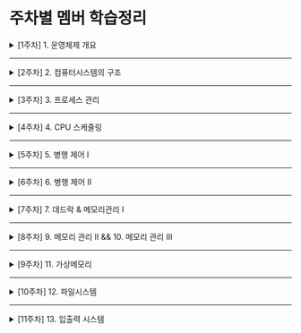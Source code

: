 # 주차별 멤버 학습정리

<details>
  <summary>[1주차] 1. 운영체제 개요</summary>
  <ul>
    <li>Ader : https://velog.io/@ak2j38/운영체제-스터디-1.-운영체제-개요</li>
    <li>Dave : https://phase-bow-938.notion.site/e0f54d8e6fa14a40ac726ffb663855a3</li>
    <li>Jay : https://jwkim96.tistory.com/212</li>
    <li>Jun : https://cookie-tin-8ec.notion.site/8441c4889ed2479c9a91c8b9ed887fd4</li>
    <li>로니 : https://velog.io/@cmsskkk/01.-운영체제의-개요</li>
    <li>루이 : https://velog.io/@louie/1주차-운영체제-개요</li>
    <li>산토리 : https://velog.io/@seyoung755/220206-TIL</li>
    <li>케이 : https://velog.io/@becolorful/운영체제-스터디-1주차-운영체제-개요</li>
  </ul>
</details>

---

<details>
  <summary>[2주차] 2. 컴퓨터시스템의 구조</summary>
  <ul>
    <li>Ader : https://velog.io/@ak2j38/운영체제-스터디-2.-컴퓨터시스템의-구조</li>
    <li>Dave : https://phase-bow-938.notion.site/59e17cce24604099bd8a128af0a5e900</li>
    <li>Jay : https://jwkim96.tistory.com/219</li>
    <li>Jun : https://cookie-tin-8ec.notion.site/bbf399ff3aa64d1fb405fa42431c2edc</li>
    <li>로니 : https://velog.io/@cmsskkk/02</li>
    <li>루이 : https://velog.io/@louie/운영체제-2주차-컴퓨터-시스템의-구조</li>
    <li>산토리 : https://velog.io/@seyoung755/운영체제-2주차-컴퓨터-시스템의-구조</li>
    <li>케이 : https://velog.io/@becolorful/운영체제-스터디-2주차-컴퓨터시스템의-구조</li>
  </ul>
</details>

---

<details>
  <summary>[3주차] 3. 프로세스 관리</summary>
  <ul>
    <li>Ader : https://velog.io/@ak2j38/운영체제-스터디-3.-프로세스-관리</li>
    <li>Dave : https://phase-bow-938.notion.site/cdd558a539a9492eaae0b377f3e6d8dc</li>
    <li>Jay : https://jwkim96.tistory.com/224</li>
    <li>Jun : https://cookie-tin-8ec.notion.site/7bbbef2e8f054b00b04698d3ca349d70</li>
    <li>로니 : https://velog.io/@cmsskkk/03.-프로세스-관리</li>
    <li>루이 : https://nosy-frame-012.notion.site/8777863224db4ccbaa4d5418cf856a87</li>
    <li>산토리 : https://velog.io/@seyoung755/운영체제-3주차-프로세스-관리</li>
    <li>케이 : https://velog.io/@becolorful/운영체제-스터디-3주차-프로세스-관리</li>
  </ul>
</details>

---

<details>
  <summary>[4주차] 4. CPU 스케줄링</summary>
  <ul>
    <li>Ader : https://velog.io/@ak2j38/운영체제-스터디-4.-CPU-스케줄링</li>
    <li>Dave : https://phase-bow-938.notion.site/CPU-e77dec99a8484421ac4d38f614fb789d</li>
    <li>Jay : https://jwkim96.tistory.com/231</li>
    <li>Jun : https://cookie-tin-8ec.notion.site/CPU-2756a18a4e74470b94844a4327d10bb1</li>
    <li>로니 : https://velog.io/@cmsskkk/04.-CPU-스케줄링</li>
    <li>산토리 : https://velog.io/@seyoung755/운영체제-4주차-CPU-스케줄링</li>
    <li>케이 : https://velog.io/@becolorful/운영체제-스터디-4주차-CPU-Scheduling</li>
  </ul>
</details>

---

<details>
  <summary>[5주차] 5. 병행 제어 I</summary>
  <ul>
    <li>Ader : https://velog.io/@ak2j38/운영체제-스터디-5.-병행-제어</li>
    <li>Dave : https://phase-bow-938.notion.site/I-f325b210118e4bba8db77f02ce2a0133</li>
    <li>Jay : https://jwkim96.tistory.com/237</li>
    <li>Jun : https://cookie-tin-8ec.notion.site/24475055596a4965abd30aa3b191778e</li>
    <li>로니 : https://velog.io/@cmsskkk/05.-병행-제어-1</li>
    <li>산토리 : https://velog.io/@seyoung755/운영체제-5주차-병행-제어-I</li>
    <li>케이 : https://velog.io/@becolorful/운영체제-스터디-5주차-Process-Synchronization</li>
  </ul>
</details>

---

<details>
  <summary>[6주차] 6. 병행 제어 II</summary>
  <ul>
    <li>Ader : https://velog.io/@ak2j38/운영체제-스터디-6.-병행-제어</li>
    <li>Dave</li>
    <ul>
      <li>병행제어 II : https://phase-bow-938.notion.site/II-7c2bcd94db104976b3bbdf1114d5a5a9</li>
      <li>데드락 : https://phase-bow-938.notion.site/f25c6253e9ba4e298d0f37f8eb1686bb</li>
    </ul>
    <li>Jay : (준비중)</li>
    <li>Jun : https://cookie-tin-8ec.notion.site/ac848127caff4105bd9763a7433ad6a7</li>
    <li>로니 : https://velog.io/@cmsskkk/병행-제어-2</li>
    <li>산토리 : https://velog.io/@seyoung755/운영체제-6주차-병행-제어-II</li>
    <li>케이 : https://velog.io/@becolorful/운영체제-스터디-6주차-병행제어</li>
  </ul>
</details>

---

<details>
  <summary>[7주차] 7. 데드락 & 메모리관리 I</summary>
  <ul>
    <li>Ader : https://velog.io/@ak2j38/운영체제-스터디-7.-데드락과-메모리관리</li>
    <li>Dave</li>
    <ul>
      <li>데드락 : https://phase-bow-938.notion.site/f25c6253e9ba4e298d0f37f8eb1686bb</li>
      <li>메모리 관리 I : https://phase-bow-938.notion.site/0b58b4d7bcff4c608a48862584f1f316</li>
    </ul>
    <li>Jay : https://jwkim96.tistory.com/243</li>
    <li>Jun : https://cookie-tin-8ec.notion.site/be0606d929b94b86966e5499f02af13f</li>
    <li>로니</li>
    <ul>
      <li>데드락 : https://velog.io/@cmsskkk/병행-제어-2</li>
      <li>메모리 관리 I : https://velog.io/@cmsskkk/메모리-관리-2</li>
    </ul>
    <li>산토리 : https://velog.io/@seyoung755/운영체제-7주차-데드락-메모리관리-I</li>
    <li>케이 : https://velog.io/@becolorful/운영체제-스터디-7주차-데드락-메모리-관리-1</li>
  </ul>
</details>

---

<details>
  <summary>[8주차] 9. 메모리 관리 II && 10. 메모리 관리 III</summary>
  <ul>
    <li>Ader : https://velog.io/@ak2j38/운영체제-스터디-8.-메모리관리</li>
    <li>Dave : https://phase-bow-938.notion.site/0b58b4d7bcff4c608a48862584f1f316</li>
    <li>Jay : https://jwkim96.tistory.com/247</li>
    <li>Jun : https://cookie-tin-8ec.notion.site/1e4438d2d1534072ba61882b1603b0e5</li>
    <li>로니 : https://velog.io/@cmsskkk/메모리-관리2</li>
    <li>산토리 : https://velog.io/@seyoung755/운영체제-8주차-데드락-메모리관리-I</li>
    <li>케이 : https://velog.io/@becolorful/운영체제-스터디-8주차-데드락-메모리-관리-2</li>
  </ul>
</details>

---

<details>
  <summary>[9주차] 11. 가상메모리</summary>
  <ul>
    <li>Ader : </li>
    <li>Dave : </li>
    <li>Jay : </li>
    <li>Jun : </li>
    <li>로니 : </li>
    <li>산토리 : </li>
    <li>케이 : </li>
  </ul>
</details>

---

<details>
  <summary>[10주차] 12. 파일시스템</summary>
  <ul>
    <li>Ader : </li>
    <li>Dave : </li>
    <li>Jay : </li>
    <li>Jun : </li>
    <li>로니 : </li>
    <li>산토리 : </li>
    <li>케이 : </li>
  </ul>
</details>

---

<details>
  <summary>[11주차] 13. 입출력 시스템</summary>
  <ul>
    <li>Ader : </li>
    <li>Dave : </li>
    <li>Jay : </li>
    <li>Jun : </li>
    <li>로니 : </li>
    <li>산토리 : </li>
    <li>케이 : </li>
  </ul>
</details>
